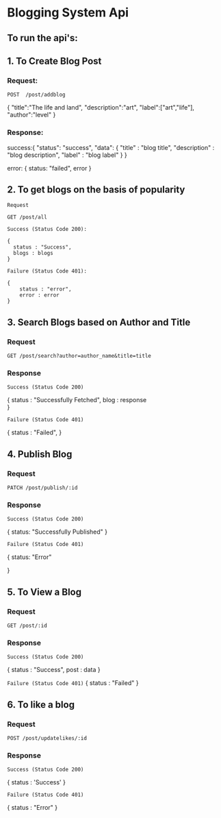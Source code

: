 # Blogging System Api

## To run the api's:

## 1. To Create Blog Post 

### Request:

`POST  /post/addblog`

{
    "title":"The life and land",
    "description":"art",
    "label":["art","life"],
    "author":"level" 
}

### Response:


success:{
    "status": "success",
    "data": {
            "title" : "blog title",
            "description" : "blog description",
            "label" : "blog label"
            }
}


error: { 
       status: "failed",
       error 
    }


## 2. To get blogs on the basis of popularity

`Request`

`GET /post/all`

`Success (Status Code 200): `

    {
      status : "Success",
      blogs : blogs      
    }

`Failure (Status Code 401): `

    {
        status : "error",
        error : error
    }

## 3. Search Blogs based on Author and Title

### Request

`GET /post/search?author=author_name&title=title`

### Response

`Success (Status Code 200)`

{
      status : "Successfully Fetched",
      blog : response    
  }

  `Failure (Status Code 401)`

  {
        status : "Failed",
  }


## 4. Publish Blog

### Request

`PATCH /post/publish/:id`

### Response

`Success (Status Code 200)`

{
      status: "Successfully Published"
  }

  `Failure (Status Code 401)`

  {
        status: "Error"
        
  }
  

  ## 5. To View a Blog

  ### Request
  
  `GET /post/:id`

  ### Response

  `Success (Status Code 200)`
 
 {
      status : "Success",
      post : data
  }

  `Failure (Status Code 401)`
  {
       status : "Failed"
  }

## 6. To like a blog

### Request

`POST /post/updatelikes/:id`

### Response

`Success (Status Code 200)`

{
      status : 'Success'
  }

  `Failure (Status Code 401)`

  {
         status : "Error"
  }



